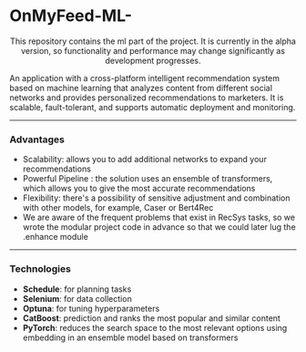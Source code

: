 # **OnMyFeed-ML-**  
<p style="text-align: center;">This repository contains the ml part of the project. It is currently in the alpha version, so functionality and performance may change significantly as development progresses.
  
An application with a cross-platform intelligent recommendation system based on machine learning that analyzes content from different social networks and provides personalized recommendations to marketers. It is scalable, fault-tolerant, and supports automatic deployment and monitoring.


---

### **Advantages**
- Scalability: allows you to add additional networks to expand your recommendations
- Powerful Pipeline : the solution uses an ensemble of transformers, which allows you to give the most accurate recommendations
- Flexibility: there's a possibility of sensitive adjustment and combination with other models, for example, Caser or Bert4Rec
- We are aware of the frequent problems that exist in RecSys tasks, so we wrote the modular project code in advance so that we could later lug the .enhance module


---

### **Technologies**
- **Schedule**: for planning tasks
- **Selenium**: for data collection
- **Optuna**: for tuning hyperparameters
- **CatBoost**: prediction and ranks the most popular and similar content
- **PyTorch**: reduces the search space to the most relevant options using embedding in an ensemble model based on transformers
